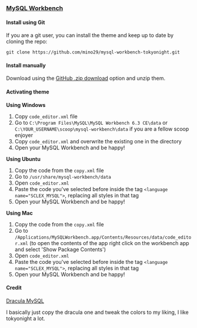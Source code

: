 ### [MySQL Workbench](https://www.mysql.com/products/workbench/)

#### Install using Git

If you are a git user, you can install the theme and keep up to date by cloning the repo:

    git clone https://github.com/mino29/mysql-workbench-tokyonight.git

#### Install manually

Download using the [GitHub .zip download](https://github.com/mino29/mysql-workbench-tokyonight/archive/refs/heads/main.zip) option and unzip them.

#### Activating theme

**Using Windows**

1. Copy `code_editor.xml` file
2. Go to `C:\Program Files\MySQL\MySQL Workbench 6.3 CE\data` or `C:\YOUR_USERNAME\scoop\mysql-workbench\data` if you are a fellow scoop enjoyer
3. Copy `code_editor.xml` and overwrite the existing one in the directory
5. Open your MySQL Workbench and be happy!

**Using Ubuntu**

1. Copy the code from the `copy.xml` file
2. Go to `/usr/share/mysql-workbench/data`
3. Open `code_editor.xml`
4. Paste the code you've selected before inside the tag `<language name="SCLEX_MYSQL">`, replacing all styles in that tag
5. Open your MySQL Workbench and be happy!

**Using Mac**

1. Copy the code from the `copy.xml` file
2. Go to `/Applications/MySQLWorkbench.app/Contents/Resources/data/code_editor.xml` (to open the contents of the app right click on the workbench app and select 'Show Package Contents')
3. Open `code_editor.xml`
4. Paste the code you've selected before inside the tag `<language name="SCLEX_MYSQL">`, replacing all styles in that tag
5. Open your MySQL Workbench and be happy!

#### Credit

[Dracula MySQL](https://github.com/dracula/mysql-workbench)

I basically just copy the dracula one and tweak the colors to my liking, I like tokyonight a lot.
